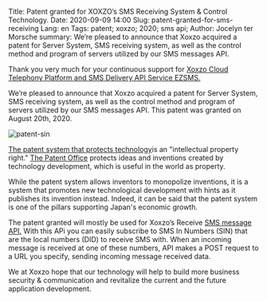 Title: Patent granted for XOXZO’s SMS Receiving System & Control Technology.
Date: 2020-09-09 14:00
Slug: patent-granted-for-sms-receiving
Lang: en
Tags: patent; xoxzo; 2020; sms api;
Author: Jocelyn ter Morsche
summary: We’re pleased to announce that Xoxzo acquired a patent for Server System, SMS receiving system, as well as the control method and program of servers utilized by our SMS messages API.


Thank you very much for your continuous support for [Xoxzo Cloud Telephony Platform and SMS Delivery API Service EZSMS.](https://www.xoxzo.com/en/)

We’re pleased to announce that Xoxzo acquired a patent for Server System, SMS receiving system, as well as the control method and program of servers utilized by our SMS messages API. This patent was granted on August 20th, 2020.
 
![patent-sin](/images/patent_sin.png)

 [The patent system that protects technology](https://www.jpo.go.jp/beginner/beginner_03.html)is an "intellectual property right." [The Patent Office](https://www.jpo.go.jp/index.htm) protects ideas and inventions created by technology development, which is useful in the world as property.

While the patent system allows inventors to monopolize inventions, it is a system that promotes new technological development with hints as it publishes its invention instead. Indeed, it can be said that the patent system is one of the pillars supporting Japan's economic growth.

The patent granted will mostly be used for Xoxzo’s  Receive [SMS message API.](https://www.xoxzo.com/en/about/sms-api/#sin) With this APi you can easily subscribe to SMS In Numbers (SIN) that are the local numbers (DID) to receive SMS with. When an incoming message is received at one of these numbers, API makes a POST request to a URL you specify, sending incoming message received data.

We at Xoxzo hope that our technology will help to build more business security & communication and revitalize the current and the future application development.









